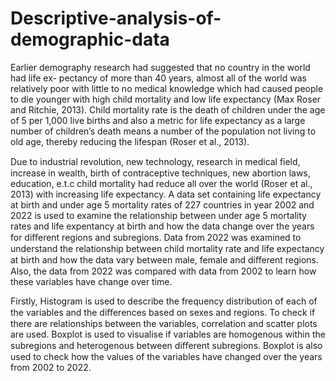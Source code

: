 # Descriptive-analysis-of-demographic-data

Earlier demography research had suggested that no country in the world had life ex-
pectancy of more than 40 years, almost all of the world was relatively poor with little to
no medical knowledge which had caused people to die younger with high child mortality
and low life expectancy (Max Roser and Ritchie, 2013). Child mortality rate is the death
of children under the age of 5 per 1,000 live births and also a metric for life expectancy
as a large number of children’s death means a number of the population not living to
old age, thereby reducing the lifespan (Roser et al., 2013).

Due to industrial revolution, new technology, research in medical ﬁeld, increase in wealth,
birth of contraceptive techniques, new abortion laws, education, e.t.c child mortality had
reduce all over the world (Roser et al., 2013) with increasing life expectancy. A data set
containing life expectancy at birth and under age 5 mortality rates of 227 countries in
year 2002 and 2022 is used to examine the relationship between under age 5 mortality
rates and life expentancy at birth and how the data change over the years for diﬀerent
regions and subregions. Data from 2022 was examined to understand the relationship
between child mortality rate and life expectancy at birth and how the data vary between
male, female and diﬀerent regions. Also, the data from 2022 was compared with data
from 2002 to learn how these variables have change over time.

Firstly, Histogram is used to describe the frequency distribution of each of the variables
and the diﬀerences based on sexes and regions. To check if there are relationships
between the variables, correlation and scatter plots are used. Boxplot is used to visualise
if variables are homogenous within the subregions and heterogenous between diﬀerent
subregions. Boxplot is also used to check how the values of the variables have changed
over the years from 2002 to 2022.